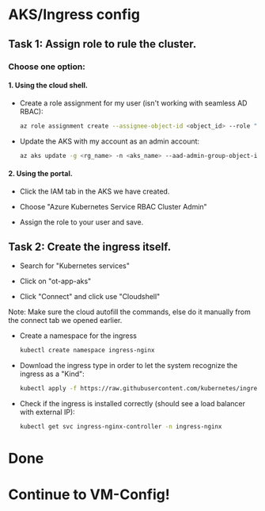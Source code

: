  # AKS/Ingress config
 
 ## Task 1: Assign role to rule the cluster.

### Choose one option:
#### 1. Using the cloud shell.
   - Create a role assignment for my user (isn't working with seamless AD RBAC):
      ```bash
      az role assignment create --assignee-object-id <object_id> --role "Azure Kubernetes Service RBAC Cluster Admin" --scope /subscriptions/<subscription_id>/resourcegroups/<rg_name>/providers/Microsoft.ContainerService/managedClusters/<aks_name>
      ```

   - Update the AKS with my account as an admin account:

      ```bash
      az aks update -g <rg_name> -n <aks_name> --aad-admin-group-object-ids <object_id>
      ```
#### 2. Using the portal.
- Click the IAM tab in the AKS we have created.

- Choose "Azure Kubernetes Service RBAC Cluster Admin" 

- Assign the role to your user and save.

 

## Task 2: Create the ingress itself.
- Search for "Kubernetes services"

- Click on "ot-app-aks" 
- Click "Connect" and click use "Cloudshell"

Note: Make sure the cloud autofill the commands, else do it manually from the connect tab we opened earlier.

- Create a namespace for the ingress

     ```bash
     kubectl create namespace ingress-nginx
     ```

 - Download the ingress type in order to let the system recognize the ingress as a "Kind":

      ```bash
      kubectl apply -f https://raw.githubusercontent.com/kubernetes/ingress-nginx/controller-v1.2.1/deploy/static/provider/cloud/deploy.yaml
      ```

 - Check if the ingress is installed correctly (should see a load balancer with external IP):

      ```bash
      kubectl get svc ingress-nginx-controller -n ingress-nginx
      ```

# Done
# Continue to VM-Config!
